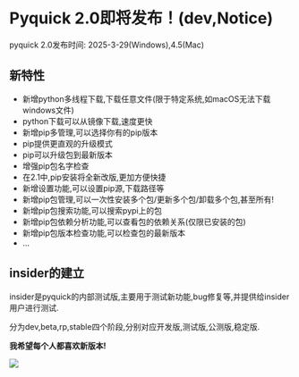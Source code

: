 # Pyquick 2.0即将发布！(dev,Notice)
pyquick 2.0发布时间: 2025-3-29(Windows),4.5(Mac)
## 新特性
- 新增python多线程下载,下载任意文件(限于特定系统,如macOS无法下载windows文件)
- python下载可以从镜像下载,速度更快
- 新增pip多管理,可以选择你有的pip版本
- pip提供更直观的升级模式
- pip可以升级包到最新版本
- 增强pip包名字检查
- 在2.1中,pip安装将全新改版,更加方便快捷
- 新增设置功能,可以设置pip源,下载路径等
- 新增pip包管理,可以一次性安装多个包/更新多个包/卸载多个包,甚至所有!
- 新增pip包搜索功能,可以搜索pypi上的包
- 新增pip包依赖分析功能,可以查看包的依赖关系(仅限已安装的包)
- 新增pip包版本检查功能,可以检查包的最新版本
- ...


## insider的建立
insider是pyquick的内部测试版,主要用于测试新功能,bug修复等,并提供给insider用户进行测试.

分为dev,beta,rp,stable四个阶段,分别对应开发版,测试版,公测版,稳定版.


**我希望每个人都喜欢新版本!**

[![](https://github-readme-stats.vercel.app/api/pin/?username=pyquick&repo=pyquick)](https://github.com/pyquick/pyquick)


